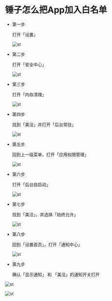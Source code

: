 # 锤子怎么把App加入白名单

* 第一步
	
	打开「设置」
	
	![st](https://github.com/jianminzhu/android_app_setting/blob/master/android_setting/st/pic/st1.png)


* 第二步
	
	打开「安全中心」
	
	![st](https://github.com/jianminzhu/android_app_setting/blob/master/android_setting/st/pic/st2.png)


* 第三步
	
	打开「内存清理」
	
	![st](https://github.com/jianminzhu/android_app_setting/blob/master/android_setting/st/pic/st3.png)


* 第四步
	
	找到「美洽」并打开「后台常驻」
	
	![st](https://github.com/jianminzhu/android_app_setting/blob/master/android_setting/st/pic/st4.png)



* 第五步
	
	回到上一级菜单，打开「应用权限管理」
	
	![st](https://github.com/jianminzhu/android_app_setting/blob/master/android_setting/st/pic/st5.png)

* 第六步
	
	打开「后台自启动」
	
	![st](https://github.com/jianminzhu/android_app_setting/blob/master/android_setting/st/pic/st6.png)


* 第七步
	
	找到「美洽」，并选择「始终允许」
	
	![st](https://github.com/jianminzhu/android_app_setting/blob/master/android_setting/st/pic/st7.png)
	
* 第八步
	
	回到「设置首页」，打开「通知中心」
	
	![st](https://github.com/jianminzhu/android_app_setting/blob/master/android_setting/st/pic/st8.png)

* 第九步
	
	确认「显示通知」 和 「美洽」的通知开关打开
	
 ![st](https://github.com/jianminzhu/android_app_setting/blob/master/android_setting/st/pic/st9.png)

 ![st](https://github.com/jianminzhu/android_app_setting/blob/master/android_setting/st/pic/st10.png)


